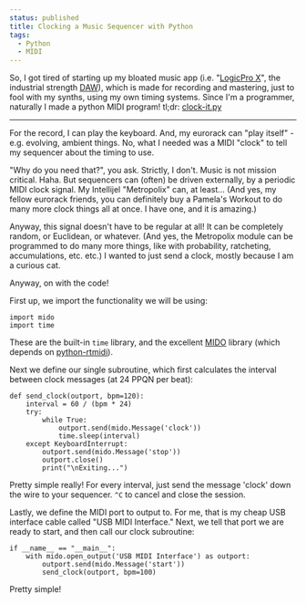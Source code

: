 ```yaml
---                                                                                                                                                                          
status: published
title: Clocking a Music Sequencer with Python
tags:
  - Python
  - MIDI
---
```


So, I got tired of starting up my bloated music app (i.e. "[LogicPro X](https://www.apple.com/logic-pro/)", the industrial strength [DAW](https://en.wikipedia.org/wiki/Digital_audio_workstation)), which is made for recording and mastering, just to fool with my synths, using my own timing systems. Since I'm a programmer, naturally I made a python MIDI program! tl;dr: [clock-it.py](https://github.com/ology/Music/blob/master/clock-it.py)

---

For the record, I can play the keyboard. And, my eurorack can "play itself" - e.g. evolving, ambient things. No, what I needed was a MIDI "clock" to tell my sequencer about the timing to use.

"Why do you need that?", you ask. Strictly, I don't. Music is not mission critical. Haha. But sequencers can (often) be driven externally, by a periodic MIDI clock signal. My Intellijel "Metropolix" can, at least... (And yes, my fellow eurorack friends, you can definitely buy a Pamela's Workout to do many more clock things all at once. I have one, and it is amazing.)

Anyway, this signal doesn't have to be regular at all! It can be completely random, or Euclidean, or whatever. (And yes, the Metropolix module can be programmed to do many more things, like with probability, ratcheting, accumulations, etc. etc.) I wanted to just send a clock, mostly because I am a curious cat.

Anyway, on with the code!

First up, we import the functionality we will be using:

    import mido
    import time

These are the built-in `time` library, and the excellent [MIDO](https://pypi.org/project/mido/) library (which depends on [python-rtmidi](https://pypi.org/project/python-rtmidi/)).

Next we define our single subroutine, which first calculates the interval between clock messages (at 24 PPQN per beat):

    def send_clock(outport, bpm=120):
        interval = 60 / (bpm * 24)
        try:
            while True:
                outport.send(mido.Message('clock'))
                time.sleep(interval)
        except KeyboardInterrupt:
            outport.send(mido.Message('stop'))
            outport.close()
            print("\nExiting...")

Pretty simple really! For every interval, just send the message 'clock' down the wire to your sequencer. `^C` to cancel and close the session.

Lastly, we define the MIDI port to output to. For me, that is my cheap USB interface cable called "USB MIDI Interface." Next, we tell that port we are ready to start, and then call our clock subroutine:

    if __name__ == "__main__":
        with mido.open_output('USB MIDI Interface') as outport:
            outport.send(mido.Message('start'))
            send_clock(outport, bpm=100)

Pretty simple!
